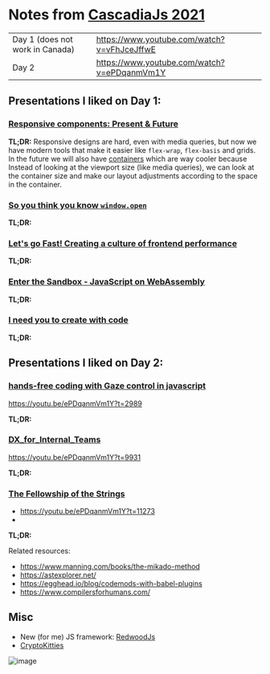 # Notes from [CascadiaJs 2021](https://2021.cascadiajs.com/)

| | |
--|--
Day 1 (does not work in Canada) | https://www.youtube.com/watch?v=vFhJceJffwE
Day 2 | https://www.youtube.com/watch?v=ePDqanmVm1Y

## Presentations I liked on Day 1:

### [Responsive components: Present & Future](https://jdsteinbach.com/responsive-components/#/6)

**TL;DR:**  Responsive designs are hard, even with media queries, 
but now we have modern tools that make it easier like `flex-wrap`, `flex-basis` and grids. 
In the future we will also have [containers](https://developer.mozilla.org/en-US/docs/Web/CSS/CSS_Container_Queries) 
which are way cooler because  Instead of looking at the viewport size (like media queries), 
we can look at the container size and make our layout adjustments according to the space in the container. 

### [So you think you know `window.open`](https://cascadiajs-window-open.netlify.app/act-i)

**TL;DR:**

### [Let's go Fast! Creating a culture of frontend performance](https://speakerdeck.com/andrewhao/cascadiajs-2021-creating-a-culture-of-frontend-performance)

**TL;DR:**

### [Enter the Sandbox - JavaScript on WebAssembly](https://drive.google.com/file/d/13XdyUEkQ5Z_G2ead7_aMsHTzUHbsLWc-/view)

**TL;DR:**


### [I need you to create with code](https://github.com/romellogoodman/library/blob/main/slides/I%20Need%20You%20to%20Create%20with%20Code.pdf)

**TL;DR:**

## Presentations I liked on Day 2:

### [hands-free coding with Gaze control in javascript](https://github.com/charliegerard/gaze-detection)
https://youtu.be/ePDqanmVm1Y?t=2989

**TL;DR:**

### [DX_for_Internal_Teams](https://github.com/brleinad/cascadiajs2021-notes/files/7486557/DX_for_Internal_Teams_-_Ian_Sutherland_CascadiaJS_2021.pdf)
https://youtu.be/ePDqanmVm1Y?t=9931

**TL;DR:**

### [The Fellowship of the Strings](https://www.betaorbust.com/presentations/The_Fellowship_of_the_String__Jacques_Favreau__CascadiaJS2021.pdf)
* https://youtu.be/ePDqanmVm1Y?t=11273
* 
**TL;DR:**

Related resources:
* https://www.manning.com/books/the-mikado-method
* https://astexplorer.net/
* https://egghead.io/blog/codemods-with-babel-plugins	
* https://www.compilersforhumans.com/



## Misc
* New (for me) JS framework: [RedwoodJs](https://redwoodjs.com/)
* [CryptoKitties](https://www.cryptokitties.co/)

![image](https://user-images.githubusercontent.com/12233785/140425112-9dcc7d60-e330-42d1-83cb-9ccd88615f48.png)

